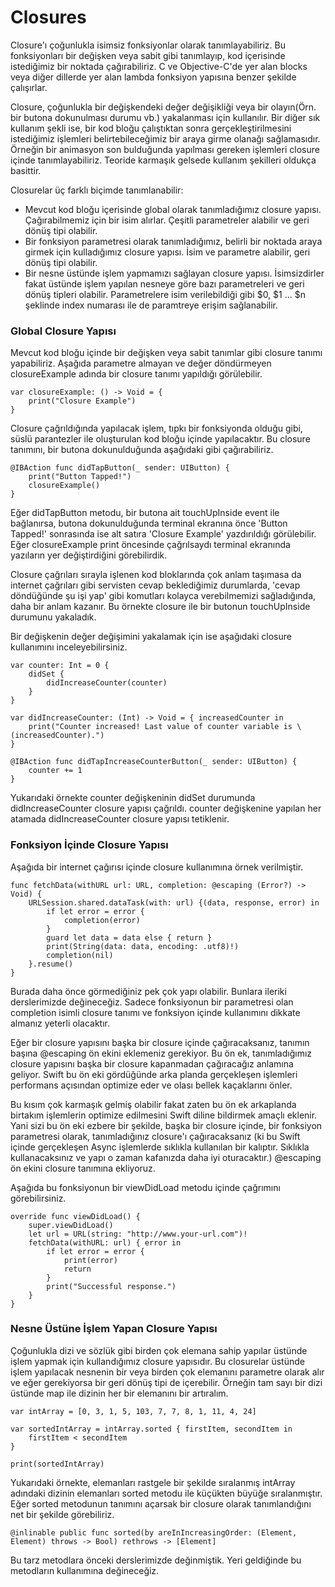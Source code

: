 # Closures

Closure'ı çoğunlukla isimsiz fonksiyonlar olarak tanımlayabiliriz. Bu fonksiyonları bir değişken veya sabit gibi tanımlayıp, kod içerisinde istediğimiz bir noktada çağırabiliriz. C ve Objective-C'de yer alan blocks veya diğer dillerde yer alan lambda fonksiyon yapısına benzer şekilde çalışırlar.

Closure, çoğunlukla bir değişkendeki değer değişikliği veya bir olayın(Örn. bir butona dokunulması durumu vb.) yakalanması için kullanılır. Bir diğer sık kullanım şekli ise, bir kod bloğu çalıştıktan sonra gerçekleştirilmesini istediğimiz işlemleri belirtebileceğimiz bir araya girme olanağı sağlamasıdır. Örneğin bir animasyon son bulduğunda yapılması gereken işlemleri closure içinde tanımlayabiliriz. Teoride karmaşık gelsede kullanım şekilleri oldukça basittir.

Closurelar üç farklı biçimde tanımlanabilir:

- Mevcut kod bloğu içerisinde global olarak tanımladığımız closure yapısı. Çağırabilmemiz için bir isim alırlar. Çeşitli parametreler alabilir ve geri dönüş tipi olabilir. 
- Bir fonksiyon parametresi olarak tanımladığımız, belirli bir noktada araya girmek için kulladığımız closure yapısı. İsim ve parametre alabilir, geri dönüş tipi olabilir. 
- Bir nesne üstünde işlem yapmamızı sağlayan closure yapısı. İsimsizdirler fakat üstünde işlem yapılan nesneye göre bazı parametreleri ve geri dönüş tipleri olabilir. Parametrelere isim verilebildiği gibi $0, $1 ... $n şeklinde index numarası ile de paramtreye erişim sağlanabilir.

### Global Closure Yapısı

Mevcut kod bloğu içinde bir değişken veya sabit tanımlar gibi closure tanımı yapabiliriz. Aşağıda parametre almayan ve değer döndürmeyen closureExample adında bir closure tanımı yapıldığı görülebilir.
```
var closureExample: () -> Void = {
    print("Closure Example")
}
```

Closure çağrıldığında yapılacak işlem, tıpkı bir fonksiyonda olduğu gibi, süslü parantezler ile oluşturulan kod bloğu içinde yapılacaktır. Bu closure tanımını, bir butona dokunulduğunda aşağıdaki gibi çağırabiliriz.

```
@IBAction func didTapButton(_ sender: UIButton) {
    print("Button Tapped!")
    closureExample()
}
```

Eğer didTapButton metodu, bir butona ait touchUpInside event ile bağlanırsa, butona dokunulduğunda terminal ekranına önce 'Button Tapped!' sonrasında ise alt satıra 'Closure Example' yazdırıldığı görülebilir. Eğer closureExample print öncesinde çağrılsaydı terminal ekranında yazıların yer değiştirdiğini görebilirdik.

Closure çağrıları sırayla işlenen kod bloklarında çok anlam taşımasa da internet çağrıları gibi servisten cevap beklediğimiz durumlarda, 'cevap döndüğünde şu işi yap' gibi komutları kolayca verebilmemizi sağladığında, daha bir anlam kazanır. Bu örnekte closure ile bir butonun touchUpInside durumunu yakaladık.

Bir değişkenin değer değişimini yakalamak için ise aşağıdaki closure kullanımını inceleyebilirsiniz.

```
var counter: Int = 0 {
    didSet {
        didIncreaseCounter(counter)
    }
}

var didIncreaseCounter: (Int) -> Void = { increasedCounter in
    print("Counter increased! Last value of counter variable is \(increasedCounter).")
}

@IBAction func didTapIncreaseCounterButton(_ sender: UIButton) {
    counter += 1
}
```

Yukarıdaki örnekte counter değişkeninin didSet durumunda didIncreaseCounter closure yapısı çağrıldı. counter değişkenine yapılan her atamada didIncreaseCounter closure yapısı tetiklenir.

### Fonksiyon İçinde Closure Yapısı

Aşağıda bir internet çağırısı içinde closure kullanımına örnek verilmiştir.

```
func fetchData(withURL url: URL, completion: @escaping (Error?) -> Void) {
    URLSession.shared.dataTask(with: url) {(data, response, error) in
        if let error = error {
            completion(error)
        }
        guard let data = data else { return }
        print(String(data: data, encoding: .utf8)!)
        completion(nil)
    }.resume()
}
```

Burada daha önce görmediğiniz pek çok yapı olabilir. Bunlara ileriki derslerimizde değineceğiz. Sadece fonksiyonun bir parametresi olan completion isimli closure tanımı ve fonksiyon içinde kullanımını dikkate almanız yeterli olacaktır.

Eğer bir closure yapısını başka bir closure içinde çağıracaksanız, tanımın başına @escaping ön ekini eklemeniz gerekiyor. Bu ön ek, tanımladığımız closure yapısını başka bir closure kapanmadan çağıracağız anlamına geliyor. Swift bu ön eki gördüğünde arka planda gerçekleşen işlemleri performans açısından optimize eder ve olası bellek kaçaklarını önler. 

Bu kısım çok karmaşık gelmiş olabilir fakat zaten bu ön ek arkaplanda birtakım işlemlerin optimize edilmesini Swift diline bildirmek amaçlı eklenir. Yani sizi bu ön eki ezbere bir şekilde, başka bir closure içinde, bir fonksiyon parametresi olarak, tanımladığınız closure'ı çağıracaksanız (ki bu Swift içinde gerçekleşen Async işlemlerde sıklıkla kullanılan bir kalıptır. Sıklıkla kullanacaksınız ve yapı o zaman kafanızda daha iyi oturacaktır.) @escaping ön ekini closure tanımına ekliyoruz.

Aşağıda bu fonksiyonun bir viewDidLoad metodu içinde çağrımını görebilirsiniz.

```
override func viewDidLoad() {
    super.viewDidLoad()
    let url = URL(string: "http://www.your-url.com")!
    fetchData(withURL: url) { error in
        if let error = error {
            print(error)
            return
        }
        print("Successful response.")
    }
}
```

### Nesne Üstüne İşlem Yapan Closure Yapısı 

Çoğunlukla dizi ve sözlük gibi birden çok elemana sahip yapılar üstünde işlem yapmak için kullandığımız closure yapısıdır. Bu closurelar üstünde işlem yapılacak nesnenin bir veya birden çok elemanını parametre olarak alır ve eğer gerekiyorsa bir geri dönüş tipi de içerebilir. Örneğin tam sayı bir dizi üstünde map ile dizinin her bir elemanını bir artıralım. 

```
var intArray = [0, 3, 1, 5, 103, 7, 7, 8, 1, 11, 4, 24]

var sortedIntArray = intArray.sorted { firstItem, secondItem in
    firstItem < secondItem
}

print(sortedIntArray)
```

Yukarıdaki örnekte, elemanları rastgele bir şekilde sıralanmış intArray adındaki dizinin elemanları sorted metodu ile küçükten büyüğe sıralanmıştır. Eğer sorted metodunun tanımını açarsak bir closure olarak tanımlandığını net bir şekilde görebiliriz.

```
@inlinable public func sorted(by areInIncreasingOrder: (Element, Element) throws -> Bool) rethrows -> [Element]
```

Bu tarz metodlara önceki derslerimizde değinmiştik. Yeri geldiğinde bu metodların kullanımına değineceğiz.
